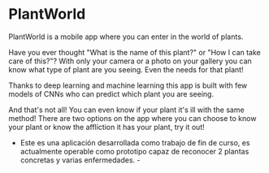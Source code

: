 # PlantWorld
PlantWorld is a mobile app where you can enter in the world of plants.

Have you ever thought "What is the name of this plant?" or "How I can take care of this?"? With only your camera or a photo on your gallery you can know what type of plant are you seeing. Even the needs for that plant!

Thanks to deep learning and machine learning this app is built with few models of CNNs who can predict which plant you are seeing.

And that's not all! You can even know if your plant it's ill with the same method! There are two options on the app where you can choose to know your plant or know the affliction it has your plant, try it out!

- Este es una aplicación desarrollada como trabajo de fin de curso, es actualmente operable como prototipo capaz de reconocer 2 plantas concretas y varias enfermedades. -
